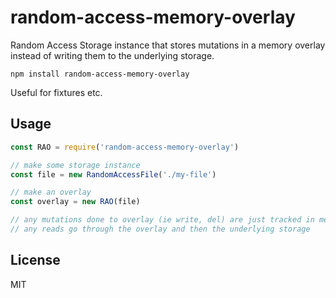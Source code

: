 # random-access-memory-overlay

Random Access Storage instance that stores mutations in a memory overlay instead of writing them to the underlying storage.

```
npm install random-access-memory-overlay
```

Useful for fixtures etc.

## Usage

``` js
const RAO = require('random-access-memory-overlay')

// make some storage instance
const file = new RandomAccessFile('./my-file')

// make an overlay
const overlay = new RAO(file)

// any mutations done to overlay (ie write, del) are just tracked in memory
// any reads go through the overlay and then the underlying storage
```

## License

MIT
